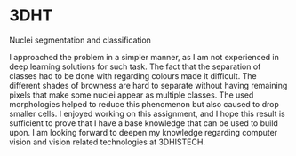# 3DHT
Nuclei segmentation and classification

I approached the problem in a simpler manner, as I am not experienced in deep learning solutions for such task. The fact that the separation of classes had to be done with regarding colours made it difficult. The different shades of browness are hard to separate without having remaining pixels that make some nuclei appear as multiple classes. The used morphologies helped to reduce this phenomenon but also caused to drop smaller cells. 
I enjoyed working on this assignment, and I hope this result is sufficient to prove that I have a base knowledge that can be used to build upon.
I am looking forward to deepen my knowledge regarding computer vision and vision related technologies at 3DHISTECH.
